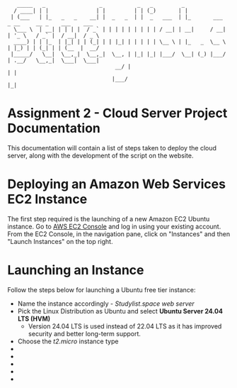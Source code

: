 ```
   _____   _                 _           _   _         _                                           
  / ____| | |               | |         | | (_)       | |                                          
 | (___   | |_   _   _    __| |  _   _  | |  _   ___  | |_       ___   _ __     __ _    ___    ___ 
  \___ \  | __| | | | |  / _` | | | | | | | | | / __| | __|     / __| | '_ \   / _` |  / __|  / _ \
  ____) | | |_  | |_| | | (_| | | |_| | | | | | \__ \ | |_   _  \__ \ | |_) | | (_| | | (__  |  __/
 |_____/   \__|  \__,_|  \__,_|  \__, | |_| |_| |___/  \__| (_) |___/ | .__/   \__,_|  \___|  \___|
                                  __/ |                               | |                          
                                 |___/                                |_|
```

# Assignment 2 - Cloud Server Project Documentation

This documentation will contain a list of steps taken to deploy the cloud server, along with the development of the script on the website.

# Deploying an Amazon Web Services EC2 Instance
The first step required is the launching of a new Amazon EC2 Ubuntu instance.
Go to [AWS EC2 Console](https://console.aws.amazon.com/ec2/) and log in using your existing account.
From the EC2 Console, in the navigation pane, click on "Instances" and then "Launch Instances" on the top right. 

# Launching an Instance
Follow the steps below for launching a Ubuntu free tier instance:
* Name the instance accordingly - *Studylist.space web server*
* Pick the Linux Distribution as Ubuntu and select **Ubuntu Server 24.04 LTS (HVM)**
   * Version 24.04 LTS is used instead of 22.04 LTS as it has improved security and better long-term support.
* Choose the *t2.micro* instance type
* 
* 
* 
* 
* 
